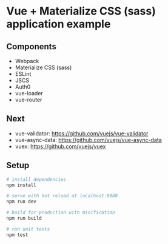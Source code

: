 # Vue + Materialize CSS (sass) application example

## Components

- Webpack
- Materialize CSS (sass)
- ESLint
- JSCS
- Auth0
- vue-loader
- vue-router

## Next

- vue-validator: https://github.com/vuejs/vue-validator
- vue-async-data: https://github.com/vuejs/vue-async-data
- vuex: https://github.com/vuejs/vuex

## Setup

``` bash
# install dependencies
npm install

# serve with hot reload at localhost:8080
npm run dev

# build for production with minification
npm run build

# run unit tests
npm test
```
